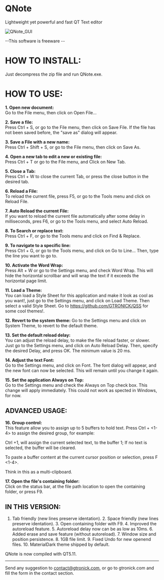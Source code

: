 # QNote
Lightweight yet powerful and fast QT Text editor

![QNote_GUI](https://sites.google.com/site/gtronick/QNote.PNG)

--This software is freeware --

# HOW TO INSTALL:

Just decompress the zip file and run QNote.exe.

# HOW TO USE:

**1. Open new document:**   
Go to the File menu, then click on Open File... 

**2. Save a file:**   
Press Ctrl + S, or go to the File menu, then click on Save File. If the file has not been saved before, the "save as" dialog will appear.

**3. Save a File with a new name:**   
Press Ctrl + Shift + S, or go to the File menu, then click on Save As. 

**4. Open a new tab to edit a new or existing file:**   
Press Ctrl + T or go to the File menu, and Click on New Tab.

**5. Close a Tab:**   
Press Ctrl + W to close the current Tab, or press the close button in the desired tab.

**6. Reload a File:**   
To reload the current file, press F5, or go to the Tools menu and click on Reload File.

**7. Auto Reload the current File:**    
If you want to reload the current file automatically after some delay in milliseconds, pres F6, or go to the Tools menu, and select Auto Reload.

**8. To Search or replace text:**   
Press Ctrl + F, or go to the Tools menu and click on Find & Replace.

**9. To navigate to a specific line:**    
Press Ctrl + G, or go to the Tools menu, and click on Go to Line... Then, type the line you want to go to.

**10. Activate the Word Wrap:**     
Press Alt + W or go to the Settings menu, and check Word Wrap. This will hide the horizontal scrollbar and will wrap the text if it exceeds the horizontal page limit.

**11. Load a Theme:**   
You can load a Style Sheet for this application and make it look as cool as you want!, just go to the Settings menu, and click on Load Theme. Then select a valid Style Sheet.
Go to https://github.com/GTRONICK/QSS for some cool themes!.

**12. Revert to the system theme:**
Go to the Settings menu and click on System Theme, to revert to the default theme. 

**13. Set the default reload delay:**   
You can adjust the reload delay, to make the file reload faster, or slower. Just go to the Settings menu, and click on Auto Reload Delay. Then, specify the desired Delay, and press OK. The 
minimum value is 20 ms.

**14. Adjust the text Font:**   
Go to the Settings menu, and click on Font. The font dialog will appear, and the new font can now be selected. This will remain until you change it again. 

**15. Set the application Always on Top:**    
Go to the Settings menu and check the Always on Top check box. This change will apply immediately. This could not work as spected in Windows, for now.

## ADVANCED USAGE:

**16. Group control:**		
This feature allow you to assign up to 5 buffers to hold text. Press Ctrl + <1-4> to assign the desired group, for example:

Ctrl +1, will assign the current selected text, to the buffer 1; If no text is selected, the buffer will be cleared.

To paste a buffer content at the current cursor position or selection, press F <1-4>.

Think in this as a multi-clipboard.

**17. Open the file's containing folder:**		
Click on the status bar, at the file path location to open the containing folder, or press F9.

## IN THIS VERSION:

  1. Tab friendly (new lines preserve identation).
	2. Space friendly (new lines preserve identation).
	3. Open containing folder with F9.
	4. Improved the autoreload feature. 
	5. Autoreload delay now can be as low as 10ms.
	6. Added erase and save feature (without autoreload).
	7. Window size and position persistence.
	8. 1GB file limit.
	9. Fixed Undo for new openend files.
	10. MaterialDark theme shipped by default.
	
QNote is now compiled with QT5.11.

------------------------------------------
Send any suggestion to contact@gtronick.com, or go to gtronick.com and fill the form in the contact section.
